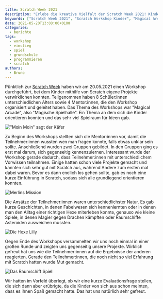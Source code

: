 ```yaml
---
title: Scratch Week 2021
description: "Erlebe die kreative Vielfalt der Scratch Week 2021! Kinder gestalten eigene Projekte rund um das Thema 'Magical Arcade' und entdecken die Welt der Programmierung mit Scratch. Ein inspirierender Workshop für junge Entwickler!"
keywords: ["Scratch Week 2021", "Scratch Workshop Kinder", "Magical Arcade Projekte", "Kreativität mit Scratch", "Spiele programmieren Scratch", "Jugendliche Programmierprojekte", "Scratch für Anfänger", "kostenlose Technologie Workshops", "Scratch Programmierung Kinder", "kreative Ideen Spieleentwicklung"]
date: 2021-05-20T13:00:00+0100
categories:
  - berichte
tags:
  - workshop
  - einstieg
  - spiel
  - grundschule
  - programmieren
  - scratch
authors:
  - Bruno
---
```

Pünktlich zur [Scratch Week](https://sip.scratch.mit.edu/scratchweek/) haben wir am 20.05.2021 einen Workshop durchgeführt, bei
dem Kinder mithilfe von Scratch eigene Projekte verwirklichen konnten. Teilgenommen haben 8 Schüler:innen unterschiedlichen Alters
sowie 4 Mentor:innen, die den Workshop organisiert und geleitet haben. Das Thema des Workshops war "Magical Arcade", also "Magische Spielhalle".
Ein Thema an dem sich die Kinder orientieren konnten und das sehr viel Spielraum für Ideen gab.

![](/images/cms/scratch-week_moinmoin.png "\"Moin Moin\" sagt der Käfer")

Zu Beginn des Workshops stellten sich die Mentor:innen vor, damit die Teilnehmer:innen wussten wen man fragen konnte, falls etwas unklar sein sollte.
Anschließend wurden zwei Gruppen gebildet. In den Gruppen ging es erst mal darum, sich gegenseitig kennenzulernen. Interessant wurde der Workshop gerade
dadurch, dass Teilnehmer:innen mit unterschiedlichem Vorwissen teilnahmen. Einige hatten schon viele Projekte gemacht und kannten sich sehr gut mit Scratch aus,
während Andere zum ersten mal dabei waren. Bevor es dann endlich los gehen sollte, gab es noch eine kurze Einführung in Scratch, sodass sich alle grundlegend
orientieren konnten.

![](/images/cms/scratch-week_merlin.png "Merlins Mission")

Die Ansätze der Teilnehmer:innen waren unterschiedlichster Natur. Es gab kurze Geschichten, in denen Fabelwesen sich kennenlernten oder in denen man den Alltag
einer richtigen Hexe miterleben konnte, genauso wie kleine Spiele, in denen Magier gegen Drachen kämpften oder Raumschiffe Asteroiden ausweichen mussten.

![](/images/cms/scratch-week_lilly.png "Die Hexe Lilly")

Gegen Ende des Workshops versammelten wir uns noch einmal in einer großen Runde und zeigten uns gegenseitig unsere Projekte. Wirklich gefreut hat uns wie die
Teilnehmer:innen auf die Ergebnisse der anderen reagierten. Gerade den Teilnehmer:innen, die noch nicht so viel Erfahrung mit Scratch hatten wurde Mut gemacht.

![](/images/cms/scratch-week_raumschiff.png "Das Raumschiff Spiel")

Wir hatten im Vorfeld überlegt, ob wir eine kurze Evaluationsfrage stellen, die sich dann aber erübrigte, da die Kinder von sich aus schon meinten, dass es ihnen
Spaß gemacht hatte. Das hat uns natürlich sehr gefreut.

